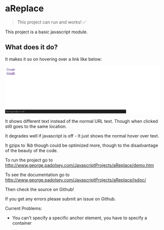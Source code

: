 aReplace
========

> This project can run and works! :white_check_mark:

This project is a basic javascript module.

## What does it do?

It makes it so on hovering over a link like below: 

![](example.png?raw=true)

It shows different text instead of the normal URL text. Though when clicked still goes to the same location.

It degrades well if javascript is off - It just shows the normal hover over text.

It gzips to _1kb_ though could be optimized more, though to the disadvantage of the beauty of the code.

To run the project go to http://www.george.padolsey.com/JavascriptProjects/aReplace/demo.htm

To see the documentation go to http://www.george.padolsey.com/JavascriptProjects/aReplace/jsdoc/

Then check the source on Github!

If you get any errors please submit an issue on Github.

Current Problems: 
- You can't specify a specific anchor element, you have to specify a container
